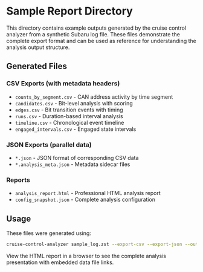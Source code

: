 # Sample Report Directory

This directory contains example outputs generated by the cruise control analyzer from a synthetic Subaru log file. These files demonstrate the complete export format and can be used as reference for understanding the analysis output structure.

## Generated Files

### CSV Exports (with metadata headers)
- `counts_by_segment.csv` - CAN address activity by time segment
- `candidates.csv` - Bit-level analysis with scoring
- `edges.csv` - Bit transition events with timing
- `runs.csv` - Duration-based interval analysis  
- `timeline.csv` - Chronological event timeline
- `engaged_intervals.csv` - Engaged state intervals

### JSON Exports (parallel data)
- `*.json` - JSON format of corresponding CSV data
- `*.analysis_meta.json` - Metadata sidecar files

### Reports
- `analysis_report.html` - Professional HTML analysis report
- `config_snapshot.json` - Complete analysis configuration

## Usage

These files were generated using:
```bash
cruise-control-analyzer sample_log.zst --export-csv --export-json --output-dir examples/sample_reports
```

View the HTML report in a browser to see the complete analysis presentation with embedded data file links.
